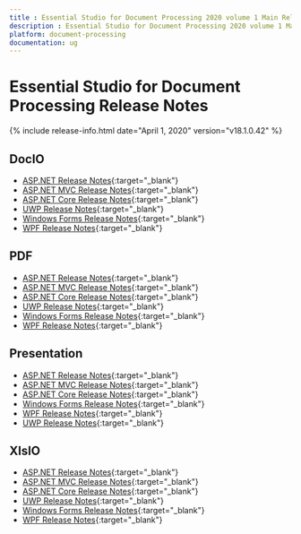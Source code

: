 ```yaml
---
title : Essential Studio for Document Processing 2020 volume 1 Main Release Notes  
description : Essential Studio for Document Processing 2020 volume 1 Main Release Notes  
platform: document-processing
documentation: ug
---
```


# Essential Studio for Document Processing  Release Notes  

{% include release-info.html date="April 1, 2020" version="v18.1.0.42" %} 

## DocIO

* [ASP.NET Release Notes](/aspnet/release-notes/v18.1.0.42#docio){:target="_blank"}
* [ASP.NET MVC Release Notes](/aspnetmvc/release-notes/v18.1.0.42#docio){:target="_blank"}
* [ASP.NET Core Release Notes](/aspnet-core/release-notes/v18.1.0.42#docio){:target="_blank"}
* [UWP Release Notes](/uwp/release-notes/v18.1.0.42#docio){:target="_blank"}
* [Windows Forms Release Notes](/windowsforms/release-notes/v18.1.0.42#docio){:target="_blank"}
* [WPF Release Notes](/wpf/release-notes/v18.1.0.42#docio){:target="_blank"}


## PDF

* [ASP.NET Release Notes](/aspnet/release-notes/v18.1.0.42#pdf){:target="_blank"}
* [ASP.NET MVC Release Notes](/aspnetmvc/release-notes/v18.1.0.42#pdf){:target="_blank"}
* [ASP.NET Core Release Notes](/aspnet-core/release-notes/v18.1.0.42#pdf){:target="_blank"}
* [UWP Release Notes](/uwp/release-notes/v18.1.0.42#pdf){:target="_blank"}
* [Windows Forms Release Notes](/windowsforms/release-notes/v18.1.0.42#pdf){:target="_blank"}
* [WPF Release Notes](/wpf/release-notes/v18.1.0.42#pdf){:target="_blank"}


## Presentation

* [ASP.NET Release Notes](/aspnet/release-notes/v18.1.0.42#presentation){:target="_blank"}
* [ASP.NET MVC Release Notes](/aspnetmvc/release-notes/v18.1.0.42#presentation){:target="_blank"}
* [ASP.NET Core Release Notes](/aspnet-core/release-notes/v18.1.0.42#presentation){:target="_blank"}
* [Windows Forms Release Notes](/windowsforms/release-notes/v18.1.0.42#presentation){:target="_blank"}
* [WPF Release Notes](/wpf/release-notes/v18.1.0.42#presentation){:target="_blank"}
* [UWP Release Notes](/uwp/release-notes/v18.1.0.42#presentation){:target="_blank"}


## XlsIO

* [ASP.NET Release Notes](/aspnet/release-notes/v18.1.0.42#xlsio){:target="_blank"}
* [ASP.NET MVC Release Notes](/aspnetmvc/release-notes/v18.1.0.42#xlsio){:target="_blank"}
* [ASP.NET Core Release Notes](/aspnet-core/release-notes/v18.1.0.42#xlsio){:target="_blank"}
* [UWP Release Notes](/uwp/release-notes/v18.1.0.42#xlsio){:target="_blank"}
* [Windows Forms Release Notes](/windowsforms/release-notes/v18.1.0.42#xlsio){:target="_blank"}
* [WPF Release Notes](/wpf/release-notes/v18.1.0.42#xlsio){:target="_blank"}
